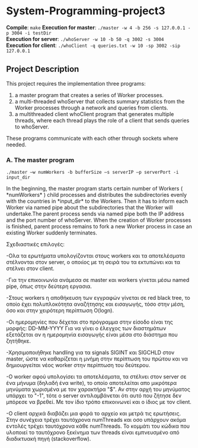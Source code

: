 
# System-Programming-project3

__Compile__: ```make```
__Execution for master__: ```./master -w 4 -b 256 -s 127.0.0.1 -p 3004 -i testDir``` <br>
__Execution for server__: ```./whoServer -w 10 -b 50 -q 3002 -s 3004``` <br>
__Execution for client__: ```./whoClient -q queries.txt -w 10 -sp 3002 -sip 127.0.0.1``` <br>

## Project Description

This project requires the implementation three programs:
1. a master program that creates a series of Worker processes.
2. a multi-threaded whoServer that collects summary statistics from the Worker processes through a network and queries from clients.
3. a multithreaded client whoClient program that generates multiple threads, where each thread plays the role of a client that sends queries to whoServer.

Τhese programs communicate with each other through sockets where needed.

### A. The master program

``` ./master –w numWorkers -b bufferSize –s serverIP –p serverPort -i input_dir ```

<p> In the beginning, the master program starts certain number of Workers ( *numWorkers* ) child processes and distributes the subdirectories evenly with the countries in *input_dir* to the Workers. Then it has to inform each Worker via named pipe about the subdirectories that the Worker will undertake.The parent process sends via named pipe both the IP address and the port number of whoServer. When the creation of Worker processes is finished,  parent process remains to fork a new Worker process in case an existing Worker suddenly terminates. </p>
Σχεδιαστικές επιλογές:

-Ολα τα ερωτήματα υπολογίζονται στους workers και τα αποτελέσματα στέλνονται στον
server, ο οποιίος με τη σειρά του τα εκτυπώνει και τα στέλνει στον client.

-Για την επικοινωνία ανάμεσα σε master και workers γίνεται μέσω named pipe, όπως
στην δεύτερη εργασια.

-Στους workers η αποθήκευση των εγγραφών γίνεται σε red black tree, το
οποίο έχει πολυπλοκότητα αναζήτησης και εισαγωγής, τόσο στην μέση, όσο και
στην χειρότερη περίπτωση O(logn).

-Οι ημερομηνίες που δέχεται στο πρόγραμμα στην είσοδο είναι της μορφής:
DD-MM-YYYY
Για να γίνει ο έλεγχος των διαστημάτων εξετάζεται αν η ημερομηνία
εισαγωγής είναι μέσα στο διάστημα που ζητήθηκε.

-Χρησιμοποιήθηκε handling για τα signals SIGINT και SIGCHLD στον master, ώστε να 
καθαρίζεται η μνήμη στην περίπτωση του πρώτου και να δημιουργείται νέος worker στην 
περίπτωση του δεύτερου.

-Ο worker αφού υπολογίσει τα αποτελέσματα, τα στέλνει στον server σε ένα 
μήνυμα (δηλαδή ένα write), το οποίο αποτελείται απο μικρότερα μηνύματα χωρισμένα 
με τον χαρακτήρα "$". Αν στην αρχή του μηνύματος υπάρχει το "-1", τότε ο  server
αντιλαμβάνεται ότι αυτό που ζήτησε δεν μπόρεσε να βρεθεί. Με τον ίδιο τρόπο επικοινωνεί
και ο ίδιος με τον client. 

-Ο client αρχικά διαβάζει μια φορά το αρχείο και μετρά τις ερωτήσεις. Στην συνέχεια τρέχει
ταυτόχρονα numThreads και οσο υπάρχουν ακόμα εντολές τρέχει ταυτόχρονα κάθε numThreads. Το 
κομμάτι του κώδικα που υλοποιεί το ταυτόχρονο ξεκίνημα των threads είναι εμπνευσμένο από 
διαδικτυακή πηγή (stackoverflow).  
